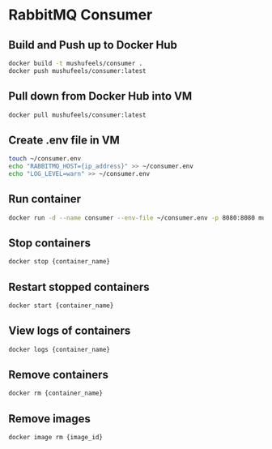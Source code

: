 # RabbitMQ Consumer

## Build and Push up to Docker Hub
```bash
docker build -t mushufeels/consumer .
docker push mushufeels/consumer:latest
```

## Pull down from Docker Hub into VM
```bash
docker pull mushufeels/consumer:latest
```

## Create .env file in VM
```bash
touch ~/consumer.env
echo "RABBITMQ_HOST={ip_address}" >> ~/consumer.env
echo "LOG_LEVEL=warn" >> ~/consumer.env
```

## Run container
```bash
docker run -d --name consumer --env-file ~/consumer.env -p 8080:8080 mushufeels/consumer
```

## Stop containers
```bash
docker stop {container_name}
```

## Restart stopped containers
```bash
docker start {container_name}
```

## View logs of containers
```bash
docker logs {container_name}
```

## Remove containers
```bash
docker rm {container_name}
```

## Remove images
```bash
docker image rm {image_id}
```